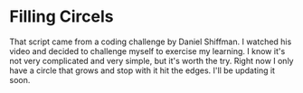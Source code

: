 # Filling Circels
That script came from a coding challenge by Daniel Shiffman. I watched his video and decided to challenge myself to exercise my learning. I know it's not very complicated and very simple, but it's worth the try.
Right now I only have a circle that grows and stop with it hit the edges. I'll be updating it soon.

